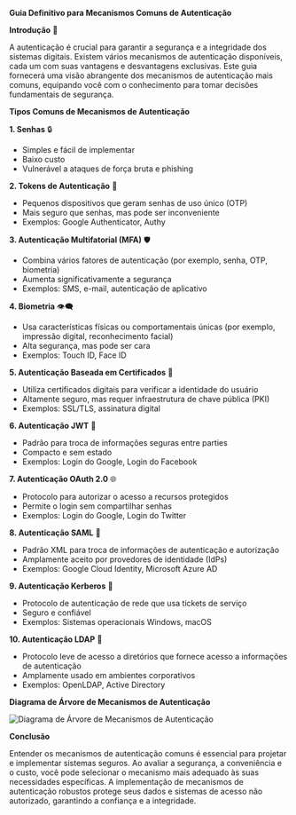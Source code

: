 **Guia Definitivo para Mecanismos Comuns de Autenticação**

**Introdução** 🔑

A autenticação é crucial para garantir a segurança e a integridade dos sistemas digitais. Existem vários mecanismos de autenticação disponíveis, cada um com suas vantagens e desvantagens exclusivas. Este guia fornecerá uma visão abrangente dos mecanismos de autenticação mais comuns, equipando você com o conhecimento para tomar decisões fundamentais de segurança.

**Tipos Comuns de Mecanismos de Autenticação**

**1. Senhas** 🔒

* Simples e fácil de implementar
* Baixo custo
* Vulnerável a ataques de força bruta e phishing

**2. Tokens de Autenticação** 🎫

* Pequenos dispositivos que geram senhas de uso único (OTP)
* Mais seguro que senhas, mas pode ser inconveniente
* Exemplos: Google Authenticator, Authy

**3. Autenticação Multifatorial (MFA)** 🛡️

* Combina vários fatores de autenticação (por exemplo, senha, OTP, biometria)
* Aumenta significativamente a segurança
* Exemplos: SMS, e-mail, autenticação de aplicativo

**4. Biometria** 👁️‍🗨️

* Usa características físicas ou comportamentais únicas (por exemplo, impressão digital, reconhecimento facial)
* Alta segurança, mas pode ser cara
* Exemplos: Touch ID, Face ID

**5. Autenticação Baseada em Certificados** 🔑

* Utiliza certificados digitais para verificar a identidade do usuário
* Altamente seguro, mas requer infraestrutura de chave pública (PKI)
* Exemplos: SSL/TLS, assinatura digital

**6. Autenticação JWT** 🧩

* Padrão para troca de informações seguras entre parties
* Compacto e sem estado
* Exemplos: Login do Google, Login do Facebook

**7. Autenticação OAuth 2.0** 🌐

* Protocolo para autorizar o acesso a recursos protegidos
* Permite o login sem compartilhar senhas
* Exemplos: Login do Google, Login do Twitter

**8. Autenticação SAML** 🔗

* Padrão XML para troca de informações de autenticação e autorização
* Amplamente aceito por provedores de identidade (IdPs)
* Exemplos: Google Cloud Identity, Microsoft Azure AD

**9. Autenticação Kerberos** 🔑

* Protocolo de autenticação de rede que usa tickets de serviço
* Seguro e confiável
* Exemplos: Sistemas operacionais Windows, macOS

**10. Autenticação LDAP** 🌳

* Protocolo leve de acesso a diretórios que fornece acesso a informações de autenticação
* Amplamente usado em ambientes corporativos
* Exemplos: OpenLDAP, Active Directory

**Diagrama de Árvore de Mecanismos de Autenticação**

![Diagrama de Árvore de Mecanismos de Autenticação](diagrama-arvore-mecanismos-autenticacao.png)

**Conclusão**

Entender os mecanismos de autenticação comuns é essencial para projetar e implementar sistemas seguros. Ao avaliar a segurança, a conveniência e o custo, você pode selecionar o mecanismo mais adequado às suas necessidades específicas. A implementação de mecanismos de autenticação robustos protege seus dados e sistemas de acesso não autorizado, garantindo a confiança e a integridade.